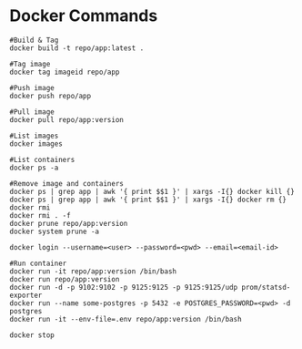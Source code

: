 # Docker Commands

    #Build & Tag	         
    docker build -t repo/app:latest .
    
    #Tag image	         
    docker tag imageid repo/app
    
    #Push image	         
    docker push repo/app
    
    #Pull image
    docker pull repo/app:version
    
    #List images	         
    docker images
    
    #List containers	  
    docker ps -a
    
    #Remove image and containers
    docker ps | grep app | awk '{ print $$1 }' | xargs -I{} docker kill {}
    docker ps | grep app | awk '{ print $$1 }' | xargs -I{} docker rm {}
    docker rmi
    docker rmi . -f
    docker prune repo/app:version
    docker system prune -a
    
    docker login --username=<user> --password=<pwd> --email=<email-id>
    
    #Run container
    docker run -it repo/app:version /bin/bash
    docker run repo/app:version
    docker run -d -p 9102:9102 -p 9125:9125 -p 9125:9125/udp prom/statsd-exporter
    docker run --name some-postgres -p 5432 -e POSTGRES_PASSWORD=<pwd> -d postgres
    docker run -it --env-file=.env repo/app:version /bin/bash
    
    docker stop
